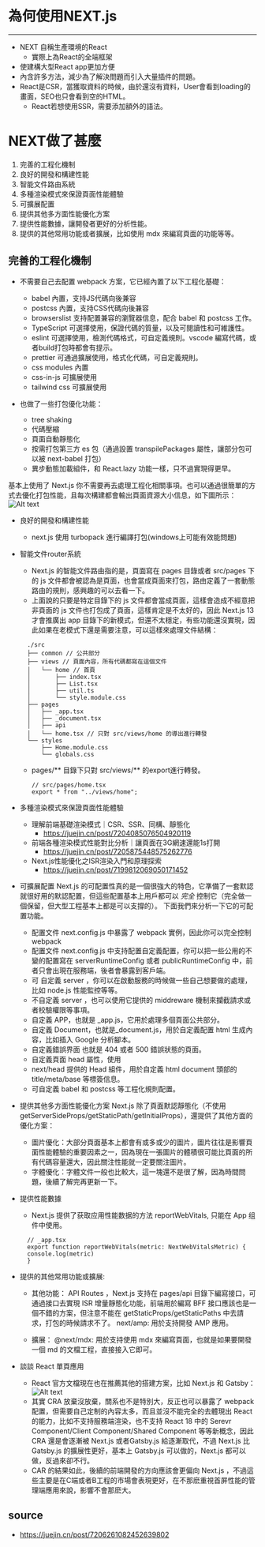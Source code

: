 # 為何使用NEXT.js
-----
- NEXT 自稱生產環境的React
    - 實際上為React的全端框架
- 使建構大型React app更加方便
- 內含許多方法，減少為了解決問題而引入大量插件的問題。
- React是CSR，當獲取資料的時候，由於還沒有資料，User會看到loading的畫面，SEO也只會看到空的HTML。
    - React若想使用SSR，需要添加額外的語法。
# NEXT做了甚麼
1. 完善的工程化機制
2. 良好的開發和構建性能
3. 智能文件路由系統
4. 多種渲染模式來保證頁面性能體驗
5. 可擴展配置
6. 提供其他多方面性能優化方案
7. 提供性能數據，讓開發者更好的分析性能。
8. 提供的其他常用功能或者擴展，比如使用 mdx 來編寫頁面的功能等等。

## 完善的工程化機制

- 不需要自己去配置 webpack 方案，它已經內置了以下工程化基礎：
  - babel 內置，支持JS代碼向後兼容
  - postcss 內置，支持CSS代碼向後兼容
  - browserslist 支持配置兼容的瀏覽器信息，配合 babel 和 postcss 工作。
  - TypeScript 可選擇使用，保證代碼的質量，以及可閱讀性和可維護性。
  - eslint 可選擇使用，檢測代碼格式，可自定義規則。vscode 編寫代碼，或者build打包時都會有提示。
  - prettier 可通過擴展使用，格式化代碼，可自定義規則。
  - css modules 內置
  - css-in-js 可擴展使用
  - tailwind css 可擴展使用
  
- 也做了一些打包優化功能：
  - tree shaking
  - 代碼壓縮
  - 頁面自動靜態化
  - 按需打包第三方 es 包（通過設置 transpilePackages 屬性，讓部分包可以被 next-babel 打包）
  - 異步動態加載組件，和 React.lazy 功能一樣，只不過實現得更早。

基本上使用了 Next.js 你不需要再去處理工程化相關事項。也可以通過很簡單的方式去優化打包性能，且每次構建都會輸出頁面資源大小信息，如下圖所示：
![Alt text](/./image.png)

- 良好的開發和構建性能
  - next.js 使用 turbopack 進行編譯打包(windows上可能有效能問題)

- 智能文件router系統
  - Next.js 的智能文件路由指的是，頁面寫在 pages 目錄或者 src/pages 下的 js 文件都會被認為是頁面，也會當成頁面來打包，路由定義了一套動態路由的規則，感興趣的可以去看一下。
  - 上面說的只要是特定目錄下的 js 文件都會當成頁面，這樣會造成不經意把非頁面的 js 文件也打包成了頁面，這樣肯定是不太好的，因此 Next.js 13 才會推廣出 app 目錄下的新模式，但還不太穩定，有些功能還沒實現，因此如果在老模式下還是需要注意，可以這樣來處理文件結構：
  ```
    ./src
    ├── common // 公共部分
    ├── views // 頁面內容，所有代碼都寫在這個文件
    │   └── home // 首頁
    │       ├── index.tsx
    │       ├── List.tsx
    │       ├── util.ts
    │       └── style.module.css
    ├── pages
    │   ├── _app.tsx
    │   ├── _document.tsx
    │   ├── api
    │   └── home.tsx // 只對 src/views/home 的導出進行轉發
    └── styles
        ├── Home.module.css
        └── globals.css
    ```

  - pages/** 目錄下只對 src/views/** 的export進行轉發。
    ```
    // src/pages/home.tsx
    export * from "../views/home";
    ```
- 多種渲染模式來保證頁面性能體驗
    - 理解前端基礎渲染模式｜CSR、SSR、同構、靜態化
        - https://juejin.cn/post/7204085076504920119
    - 前端各種渲染模式性能對比分析｜讓頁面在3G網速還能1s打開
        - https://juejin.cn/post/7205875448575262776
    - Next.js性能優化之ISR渲染入門和原理探索
        - https://juejin.cn/post/7199812069050171452

- 可擴展配置
Next.js 的可配置性真的是一個很強大的特色，它準備了一套默認就很好用的默認配置，但這些配置基本上用戶都可以 *完全* 控制它（完全做一個保留，但大型工程基本上都是可以支撐的）。
下面我們來分析一下它的可配置功能。

  - 配置文件 next.config.js 中暴露了 webpack 實例，因此你可以完全控制 webpack
  - 配置文件 next.config.js 中支持配置自定義配置，你可以把一些公用的不變的配置寫在 serverRuntimeConfig 或者 publicRuntimeConfig 中，前者只會出現在服務端，後者會暴露到客戶端。
  - 可 自定義 server ，你可以在啟動服務的時候做一些自己想要做的處理，比如 node.js 性能監控等等。
  - 不自定義 server ，也可以使用它提供的 middreware 機制來攔截請求或者校驗權限等事項。
  - 自定義 APP，也就是 _app.js，它用於處理多個頁面公共部分。
  - 自定義 Document，也就是_document.js，用於自定義配置 html 生成內容，比如插入 Google 分析腳本。
  - 自定義錯誤界面 也就是 404 或者 500 錯誤狀態的頁面。
  - 自定義頁面 head 屬性，使用
  - next/head 提供的 Head 組件，用於自定義 html document 頭部的 title/meta/base 等標簽信息。
  - 可自定義 babel 和 postcss 等工程化規則配置。

- 提供其他多方面性能優化方案
Next.js 除了頁面默認靜態化（不使用getServerSideProps/getStaticPath/getInitialProps），還提供了其他方面的優化方案：
  - 圖片優化：大部分頁面基本上都會有或多或少的圖片，圖片往往是影響頁面性能體驗的重要因素之一，因為現在一張圖片的體積很可能比頁面的所有代碼容量還大，因此關注性能就一定要關注圖片。
  - 字體優化：字體文件一般也比較大，這一塊還不是很了解，因為時間問題，後續了解完再更新一下。

- 提供性能數據
  - Next.js 提供了获取应用性能数据的方法 reportWebVitals, 只能在 App 组件中使用。
  ```
    // _app.tsx
    export function reportWebVitals(metric: NextWebVitalsMetric) {
    console.log(metric)
    }
  ```
- 提供的其他常用功能或擴展:
  - 其他功能：
  API Routes ，Next.js 支持在 pages/api 目錄下編寫接口，可通過接口去實現 ISR 增量靜態化功能，前端用於編寫 BFF 接口應該也是一個不錯的方案，但注意不能在 getStaticProps/getStaticPaths 中去請求，打包的時候請求不了。
  next/amp: 用於支持開發 AMP 應用。

  - 擴展：
  @next/mdx: 用於支持使用 mdx 來編寫頁面，也就是如果要開發一個 md 的文檔工程，直接接入它即可。

- 談談 React 單頁應用
  -  React 官方文檔現在也在推薦其他的搭建方案，比如 Next.js 和 Gatsby：
  ![Alt text](/./image-1.png)
  - 其實 CRA 放棄沒放棄，關系也不是特別大，反正也可以暴露了 webpack 配置，但需要自己定制的內容太多，而且並沒不能完全的去體現出 React 的能力，比如不支持服務端渲染，也不支持 React 18 中的 Serevr Component/Client Component/Shared Component 等等新概念，因此 CRA 還是會逐漸被 Next.js 或者Gatsby.js 給逐漸取代，不過 Next.js 比 Gatsby.js 的擴展性更好，基本上 Gatsby.js 可以做的，Next.js 都可以做，反過來卻不行。
  - CAR 的結果如此，後續的前端開發的方向應該會更偏向 Next.js ，不過這些主要是在C端或者B工程的市場會表現更好，在不那麽重視首屏性能的管理端應用來說，影響不會那麽大。

## source
- https://juejin.cn/post/7206261082452639802
